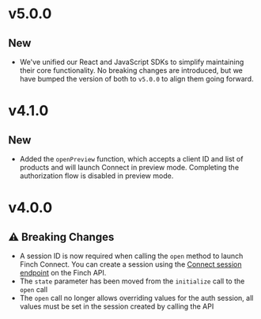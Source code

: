 # v5.0.0

## New
- We've unified our React and JavaScript SDKs to simplify maintaining their core functionality. No breaking changes are introduced, but we have bumped the version of both to `v5.0.0` to align them going forward.

# v4.1.0

## New
- Added the `openPreview` function, which accepts a client ID and list of products and will launch Connect in preview mode. Completing the authorization flow is disabled in preview mode.

# v4.0.0

## ⚠️ Breaking Changes
- A session ID is now required when calling the `open` method to launch Finch Connect. You can create a session using the [Connect session endpoint](https://developer.tryfinch.com/api-reference/connect/new-session) on the Finch API.
- The `state` parameter has been moved from the `initialize` call to the `open` call
- The `open` call no longer allows overriding values for the auth session, all values must be set in the session created by calling the API
